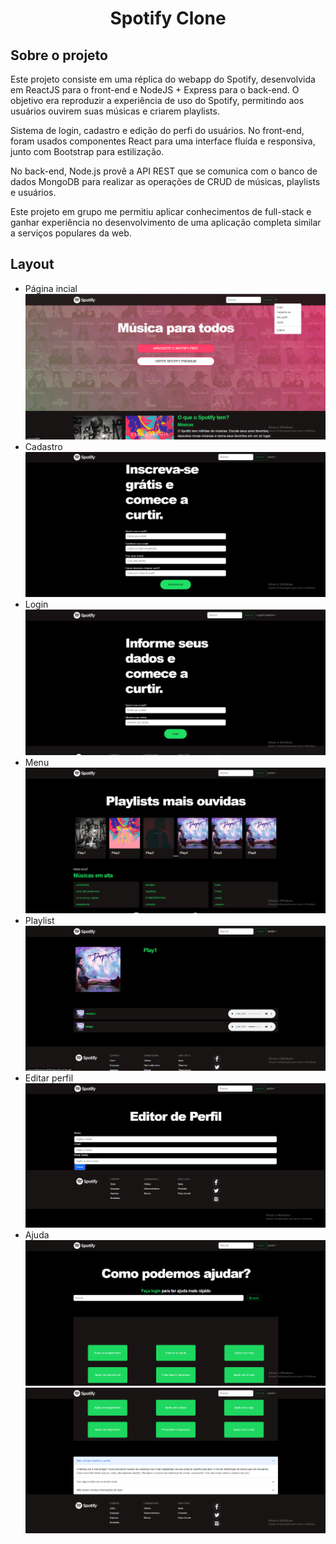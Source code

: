 <h1 align="center">Spotify Clone</h1>

## Sobre o projeto

Este projeto consiste em uma réplica do webapp do Spotify, desenvolvida em ReactJS para o front-end e NodeJS + Express para o back-end. O objetivo era reproduzir a experiência de uso do Spotify, permitindo aos usuários ouvirem suas músicas e criarem playlists.

Sistema de login, cadastro e edição do perfi do usuários. No front-end, foram usados componentes React para uma interface fluída e responsiva, junto com Bootstrap para estilização.

No back-end, Node.js provê a API REST que se comunica com o banco de dados MongoDB para realizar as operações de CRUD de músicas, playlists e usuários.

Este projeto em grupo me permitiu aplicar conhecimentos de full-stack e ganhar experiência no desenvolvimento de uma aplicação completa similar a serviços populares da web.

## Layout

- Página incial ![paginainicial](https://github.com/theRealPedroGabriel/spotifyclone/blob/main/layout/home%20spotfy.png)
- Cadastro ![](https://github.com/theRealPedroGabriel/spotifyclone/blob/main/layout/Captura%20de%20tela%202023-09-07%20151433.png)
- Login ![](https://github.com/theRealPedroGabriel/spotifyclone/blob/main/layout/Captura%20de%20tela%202023-09-07%20150306.png)
- Menu ![](https://github.com/theRealPedroGabriel/spotifyclone/blob/main/layout/Captura%20de%20tela%202023-09-07%20151004.png)
- Playlist ![](https://github.com/theRealPedroGabriel/spotifyclone/blob/main/layout/Captura%20de%20tela%202023-09-07%20151107.png)
- Editar perfil ![](https://github.com/theRealPedroGabriel/spotifyclone/blob/main/layout/Captura%20de%20tela%202023-09-07%20151204.png)
- Ajuda ![](https://github.com/theRealPedroGabriel/spotifyclone/blob/main/layout/Captura%20de%20tela%202023-09-07%20151332.png) ![](https://github.com/theRealPedroGabriel/spotifyclone/blob/main/layout/Captura%20de%20tela%202023-09-07%20151400.png)
  

